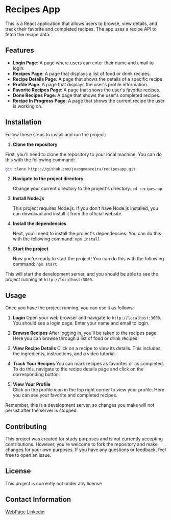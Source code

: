 # Recipes App

This is a React application that allows users to browse, view details, and track their favorite and completed recipes. The app uses a recipe API to fetch the recipe data.

## Features

- **Login Page**: A page where users can enter their name and email to login.
- **Recipes Page**: A page that displays a list of food or drink recipes.
- **Recipe Details Page**: A page that shows the details of a specific recipe.
- **Profile Page**: A page that displays the user's profile information.
- **Favorite Recipes Page**: A page that shows the user's favorite recipes.
- **Done Recipes Page**: A page that shows the user's completed recipes.
- **Recipe In Progress Page**: A page that shows the current recipe the user is working on.

## Installation

Follow these steps to install and run the project:

1. **Clone the repository**

First, you'll need to clone the repository to your local machine. You can do this with the following command:

```bash
git clone https://github.com/joaogmmoreira/recipesapp.git
```

2. **Navigate to the project directory**

   Change your current directory to the project's directory:
   `cd recipesapp`

3. **Install Node.js**

   This project requires Node.js. If you don't have Node.js installed, you can download and install it from the official website.

4. **Install the dependencies**

   Next, you'll need to install the project's dependencies. You can do this with the following command:
   `npm install`

5. **Start the project**

   Now you're ready to start the project! You can do this with the following command:
   `npm start`

This will start the development server, and you should be able to see the project running at `http://localhost:3000.`

## Usage

Once you have the project running, you can use it as follows:

1. **Login**
   Open your web browser and navigate to `http://localhost:3000`. You should see a login page. Enter your name and email to login.

2. **Browse Recipes**
   After logging in, you'll be taken to the recipes page. Here you can browse through a list of food or drink recipes.

3. **View Recipe Details**
   Click on a recipe to view its details. This includes the ingredients, instructions, and a video tutorial.

4. **Track Your Recipes**
   You can mark recipes as favorites or as completed. To do this, navigate to the recipe details page and click on the corresponding button.

5. **View Your Profile**  
   Click on the profile icon in the top right corner to view your profile. Here you can see your favorite and completed recipes.

Remember, this is a development server, so changes you make will not persist after the server is stopped.

## Contributing

This project was created for study purposes and is not currently accepting contributions. However, you're welcome to fork the repository and make changes for your own purposes. If you have any questions or feedback, feel free to open an issue.

## License

This project is currently not under any license

## Contact Information

[WebPage](https://www.joaomoreira.net/)
[Linkedin](https://www.linkedin.com/in/joao-moreira-dev/)
